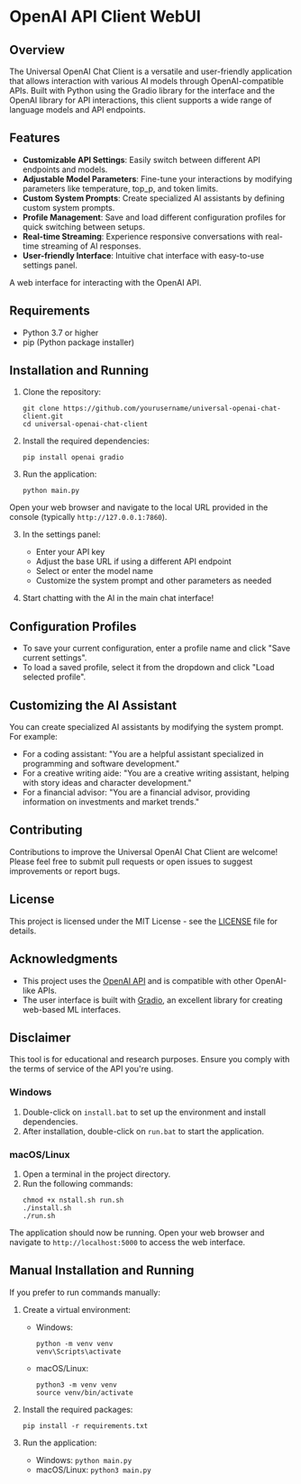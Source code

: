 # OpenAI API Client WebUI

## Overview

The Universal OpenAI Chat Client is a versatile and user-friendly application that allows interaction with various AI models through OpenAI-compatible APIs. Built with Python using the Gradio library for the interface and the OpenAI library for API interactions, this client supports a wide range of language models and API endpoints.

## Features

- **Customizable API Settings**: Easily switch between different API endpoints and models.
- **Adjustable Model Parameters**: Fine-tune your interactions by modifying parameters like temperature, top_p, and token limits.
- **Custom System Prompts**: Create specialized AI assistants by defining custom system prompts.
- **Profile Management**: Save and load different configuration profiles for quick switching between setups.
- **Real-time Streaming**: Experience responsive conversations with real-time streaming of AI responses.
- **User-friendly Interface**: Intuitive chat interface with easy-to-use settings panel.


A web interface for interacting with the OpenAI API.

## Requirements

- Python 3.7 or higher
- pip (Python package installer)

## Installation and Running


1. Clone the repository:
   ```
   git clone https://github.com/yourusername/universal-openai-chat-client.git
   cd universal-openai-chat-client
   ```

2. Install the required dependencies:
   ```
   pip install openai gradio
    ```




1. Run the application:
   ```
   python main.py
   ```

 Open your web browser and navigate to the local URL provided in the console (typically `http://127.0.0.1:7860`).

3. In the settings panel:
   - Enter your API key
   - Adjust the base URL if using a different API endpoint
   - Select or enter the model name
   - Customize the system prompt and other parameters as needed

4. Start chatting with the AI in the main chat interface!
## Configuration Profiles

- To save your current configuration, enter a profile name and click "Save current settings".
- To load a saved profile, select it from the dropdown and click "Load selected profile".

## Customizing the AI Assistant

You can create specialized AI assistants by modifying the system prompt. For example:
- For a coding assistant: "You are a helpful assistant specialized in programming and software development."
- For a creative writing aide: "You are a creative writing assistant, helping with story ideas and character development."
- For a financial advisor: "You are a financial advisor, providing information on investments and market trends."

## Contributing

Contributions to improve the Universal OpenAI Chat Client are welcome! Please feel free to submit pull requests or open issues to suggest improvements or report bugs.

## License

This project is licensed under the MIT License - see the [LICENSE](LICENSE) file for details.

## Acknowledgments

- This project uses the [OpenAI API](https://openai.com/blog/openai-api) and is compatible with other OpenAI-like APIs.
- The user interface is built with [Gradio](https://www.gradio.app/), an excellent library for creating web-based ML interfaces.

## Disclaimer

This tool is for educational and research purposes. Ensure you comply with the terms of service of the API you're using.



### Windows

1. Double-click on `install.bat` to set up the environment and install dependencies.
2. After installation, double-click on `run.bat` to start the application.

### macOS/Linux

1. Open a terminal in the project directory.
2. Run the following commands:
   ```
   chmod +x nstall.sh run.sh
   ./install.sh
   ./run.sh
   ```

The application should now be running. Open your web browser and navigate to `http://localhost:5000` to access the web interface.

## Manual Installation and Running

If you prefer to run commands manually:

1. Create a virtual environment:
   - Windows:
     ```
     python -m venv venv
     venv\Scripts\activate
     ```
   - macOS/Linux:
     ```
     python3 -m venv venv
     source venv/bin/activate
     ```

2. Install the required packages:
   ```
   pip install -r requirements.txt
   ```

3. Run the application:
   - Windows: `python main.py`
   - macOS/Linux: `python3 main.py`



